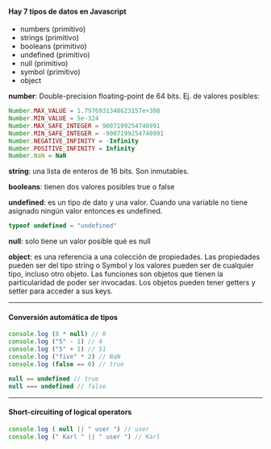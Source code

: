 #### Hay 7 tipos de datos en Javascript


* numbers (primitivo)
* strings (primitivo)
* booleans (primitivo)
* undefined (primitivo)
* null (primitivo)
* symbol (primitivo)
* object


**number**: Double-precision floating-point de 64 bits. Ej. de valores posibles:

```javascript
Number.MAX_VALUE = 1.7976931348623157e+308
Number.MIN_VALUE = 5e-324
Number.MAX_SAFE_INTEGER = 9007199254740991
Number.MIN_SAFE_INTEGER = -9007199254740991
Number.NEGATIVE_INFINITY = -Infinity
Number.POSITIVE_INFINITY = Infinity
Number.NaN = NaN
```


**string**: una lista de enteros de 16 bits. Son inmutables.

**booleans**: tienen dos valores posibles true o false

**undefined**: es un tipo de dato y una valor. Cuando una variable no tiene asignado ningún valor entonces es undefined.

```javascript
typeof undefined = "undefined"
```
	   
**null**: solo tiene un valor posible qué es null

**object**: es una referencia a una colección de propiedades. Las propiedades pueden ser del tipo string o Symbol y los valores pueden ser de cualquier tipo, incluso otro objeto. 
Las funciones son objetos que tienen la particularidad de poder ser invocadas.
Los objetos pueden tener getters y setter para acceder a sus keys.


-----
#### Conversión automática de tipos


```javascript
console.log (8 * null) // 0 
console.log ("5" - 1) // 4 
console.log ("5" + 1) // 51 
console.log ("five" * 2) // NaN 
console.log (false == 0) // true
```

```javascript
null == undefined // true
null === undefined // false
```

----
#### Short-circuiting of logical operators

```javascript
console.log ( null || " user ") // user
console.log (" Karl " || " user ") // Karl
```

